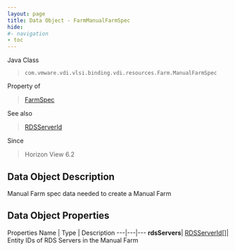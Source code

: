 ```yaml
---
layout: page
title: Data Object - FarmManualFarmSpec
hide:
#- navigation
- toc
---
```






Java Class
> `com.vmware.vdi.vlsi.binding.vdi.resources.Farm.ManualFarmSpec`

Property of
> [FarmSpec](vdi.resources.Farm.FarmSpec.md#field_detail)

See also
> [RDSServerId](vdi.entity.RDSServerId.md)

Since
> Horizon View 6.2


## Data Object Description

Manual Farm spec data needed to create a Manual Farm

## Data Object Properties
Properties
Name |  Type |  Description
---|---|---
**rdsServers**| [RDSServerId[]](vdi.entity.RDSServerId.md)|  Entity IDs of RDS Servers in the Manual Farm


 
